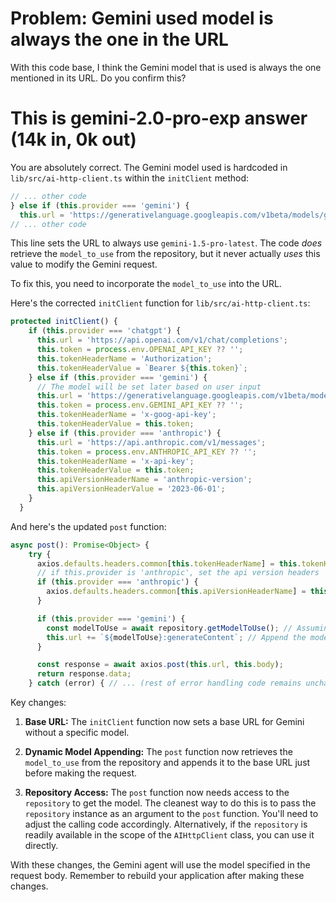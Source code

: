# Problem: Gemini used model is always the one in the URL 

With this code base, I think the Gemini model that is used is always the one mentioned in its URL.
Do you confirm this?




# This is gemini-2.0-pro-exp answer (14k in, 0k out)

You are absolutely correct.  The Gemini model used is hardcoded in `lib/src/ai-http-client.ts` within the `initClient` method:

```typescript
// ... other code
} else if (this.provider === 'gemini') {
  this.url = 'https://generativelanguage.googleapis.com/v1beta/models/gemini-1.5-pro-latest:generateContent';
// ... other code
```

This line sets the URL to always use `gemini-1.5-pro-latest`.  The code *does* retrieve the `model_to_use` from the repository, but it never actually *uses* this value to modify the Gemini request.

To fix this, you need to incorporate the `model_to_use` into the URL.

Here's the corrected `initClient` function for `lib/src/ai-http-client.ts`:

```typescript
protected initClient() {
    if (this.provider === 'chatgpt') {
      this.url = 'https://api.openai.com/v1/chat/completions';
      this.token = process.env.OPENAI_API_KEY ?? '';
      this.tokenHeaderName = 'Authorization';
      this.tokenHeaderValue = `Bearer ${this.token}`;
    } else if (this.provider === 'gemini') {
      // The model will be set later based on user input
      this.url = 'https://generativelanguage.googleapis.com/v1beta/models/'; 
      this.token = process.env.GEMINI_API_KEY ?? '';
      this.tokenHeaderName = 'x-goog-api-key';
      this.tokenHeaderValue = this.token;
    } else if (this.provider === 'anthropic') {
      this.url = 'https://api.anthropic.com/v1/messages';
      this.token = process.env.ANTHROPIC_API_KEY ?? '';
      this.tokenHeaderName = 'x-api-key';
      this.tokenHeaderValue = this.token;
      this.apiVersionHeaderName = 'anthropic-version';
      this.apiVersionHeaderValue = '2023-06-01';
    }
  }
```

And here's the updated `post` function:

```typescript
async post(): Promise<Object> {
    try {
      axios.defaults.headers.common[this.tokenHeaderName] = this.tokenHeaderValue;
      // if this.provider is 'anthropic', set the api version headers
      if (this.provider === 'anthropic') {
        axios.defaults.headers.common[this.apiVersionHeaderName] = this.apiVersionHeaderValue;
      }

      if (this.provider === 'gemini') {
        const modelToUse = await repository.getModelToUse(); // Assuming repository is accessible here. Consider passing it as an argument.
        this.url += `${modelToUse}:generateContent`; // Append the model to the base URL
      }

      const response = await axios.post(this.url, this.body);
      return response.data;
    } catch (error) { // ... (rest of error handling code remains unchanged)
```

Key changes:

1. **Base URL:** The `initClient` function now sets a base URL for Gemini without a specific model.

2. **Dynamic Model Appending:** The `post` function now retrieves the `model_to_use` from the repository and appends it to the base URL just before making the request.

3. **Repository Access:** The `post` function now needs access to the `repository` to get the model.  The cleanest way to do this is to pass the `repository` instance as an argument to the `post` function.  You'll need to adjust the calling code accordingly.  Alternatively, if the `repository` is readily available in the scope of the `AIHttpClient` class, you can use it directly.


With these changes, the Gemini agent will use the model specified in the request body.  Remember to rebuild your application after making these changes.


